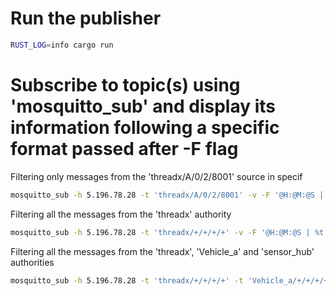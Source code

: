 # Run the publisher
```bash
RUST_LOG=info cargo run
```

# Subscribe to topic(s) using 'mosquitto_sub' and display its information following a specific format passed after -F flag

Filtering only messages from the 'threadx/A/0/2/8001' source in specif
```bash
mosquitto_sub -h 5.196.78.28 -t 'threadx/A/0/2/8001' -v -F '@H:@M:@S | %t | %p'
```

Filtering all the messages from the 'threadx' authority
```bash
mosquitto_sub -h 5.196.78.28 -t 'threadx/+/+/+/+' -v -F '@H:@M:@S | %t | %p'
```

Filtering all the messages from the 'threadx', 'Vehicle_a' and 'sensor_hub' authorities
```bash
mosquitto_sub -h 5.196.78.28 -t 'threadx/+/+/+/+' -t 'Vehicle_a/+/+/+/+' -t 'sensor_hub/+/+/+/+' -v -F '@H:@M:@S | %t | %p'
```